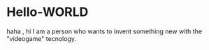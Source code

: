# Hello-WORLD
haha , hi
I am a person who wants to invent something new with the "videogame" tecnology.
